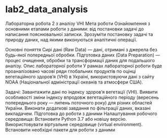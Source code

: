 # lab2_data_analysis
Лабораторна робота 2 з аналізу VHI
Мета роботи
Ознайомлення з основними етапами роботи з даними: від постановки задачі до написання пояснювальної записки. Зрозуміти постановку задачі та природу даних, над якими виконуються аналітичні операції.

Основні поняття
Сирі дані (Raw Data) — дані, отримані з джерела без будь-якої попередньої обробки.
Підготовка даних (Data Preparation) — процес очищення, обробки та трансформації даних для подальшого аналізу.
Опис лабораторної роботи
У рамках лабораторної роботи буде проаналізовано часові ряди глобальних продуктів по оцінці вегетаційного здоров’я (VHI) в Україні, використовуючи дані з сайту NOAA (Національної адміністрації океанів та атмосфери США).

Задачі:
Завантажити дані по індексу здоров’я вегетації (VHI).
Виявити особливості зміни індексу впродовж вегетаційного періоду (вересень попереднього року — липень поточного року) для різних областей України.
Виконати додаткові завдання по фільтрації даних, вказані викладачем.
Підготовка до роботи з даними
Налаштування робочого середовища:
Встановити Python 3.7 або новішу версію.
Використовувати віртуальне середовище (virtual environment).
Встановити необхідні пакети для роботи з даними
